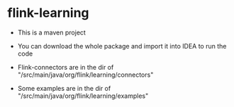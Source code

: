 # flink-learning
* This is a maven project

* You can download the whole package and import it into IDEA to run the code

* Flink-connectors are in the dir of "/src/main/java/org/flink/learning/connectors"

* Some examples are in the dir of "/src/main/java/org/flink/learning/examples"
